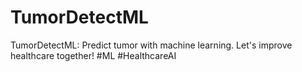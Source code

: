 # TumorDetectML
TumorDetectML: Predict tumor with machine learning. Let's improve healthcare together! #ML #HealthcareAI
